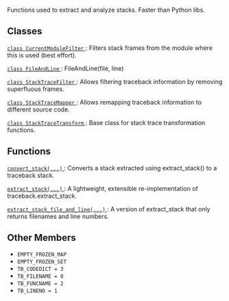Functions used to extract and analyze stacks.  Faster than Python libs.

## Classes
[ `class CurrentModuleFilter` ](https://tensorflow.google.cn/api_docs/python/tf/compat/v1/flags/tf_decorator/tf_stack/CurrentModuleFilter): Filters stack frames from the module where this is used (best effort).

[ `class FileAndLine` ](https://tensorflow.google.cn/api_docs/python/tf/compat/v1/flags/tf_decorator/tf_stack/FileAndLine): FileAndLine(file, line)

[ `class StackTraceFilter` ](https://tensorflow.google.cn/api_docs/python/tf/compat/v1/flags/tf_decorator/tf_stack/StackTraceFilter): Allows filtering traceback information by removing superfluous frames.

[ `class StackTraceMapper` ](https://tensorflow.google.cn/api_docs/python/tf/compat/v1/flags/tf_decorator/tf_stack/StackTraceMapper): Allows remapping traceback information to different source code.

[ `class StackTraceTransform` ](https://tensorflow.google.cn/api_docs/python/tf/compat/v1/flags/tf_decorator/tf_stack/StackTraceTransform): Base class for stack trace transformation functions.

## Functions
[ `convert_stack(...)` ](https://tensorflow.google.cn/api_docs/python/tf/compat/v1/flags/tf_decorator/tf_stack/convert_stack): Converts a stack extracted using extract_stack() to a traceback stack.

[ `extract_stack(...)` ](https://tensorflow.google.cn/api_docs/python/tf/compat/v1/flags/tf_decorator/tf_stack/extract_stack): A lightweight, extensible re-implementation of traceback.extract_stack.

[ `extract_stack_file_and_line(...)` ](https://tensorflow.google.cn/api_docs/python/tf/compat/v1/flags/tf_decorator/tf_stack/extract_stack_file_and_line): A version of extract_stack that only returns filenames and line numbers.

## Other Members
-  `EMPTY_FROZEN_MAP`  []()
-  `EMPTY_FROZEN_SET`  []()
-  `TB_CODEDICT = 3`  []()
-  `TB_FILENAME = 0`  []()
-  `TB_FUNCNAME = 2`  []()
-  `TB_LINENO = 1`  []()
